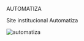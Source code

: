 AUTOMATIZA 

Site institucional Automatiza

![automatiza](https://user-images.githubusercontent.com/25597344/82768743-4fdc0380-9e07-11ea-8af9-ad20cf1f96df.jpeg)

